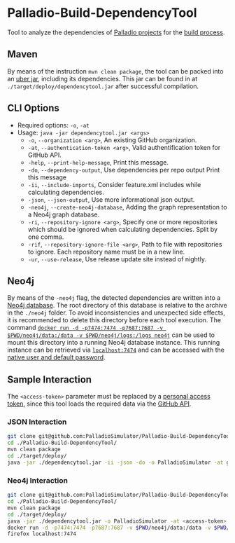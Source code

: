 # Palladio-Build-DependencyTool
Tool to analyze the dependencies of [Palladio projects](https://www.palladio-simulator.com/) for the [build process](https://build.palladio-simulator.com/).

## Maven
By means of the instruction `mvn clean package`, the tool can be packed into an [uber jar](https://maven.apache.org/plugins/maven-shade-plugin/), including its dependencies. This jar can be found in at `./target/deploy/dependencytool.jar` after successful compilation.

## CLI Options
* Required options: `-o`, `-at`
* Usage: `java -jar dependencytool.jar <args>`
    * `-o`, `--organization <arg>`, An existing GitHub organization.
    * `-at`, `--authentication-token <arg>`, Valid authentification token for GitHub API.
    * `-help`, `--print-help-message`, Print this message.
    * `-do`, `--dependency-output`, Use dependencies per repo output Print this message
    * `-ii`, `--include-imports`, Consider feature.xml includes while calculating dependencies.
    * `-json`, `--json-output`, Use more informational json output.
    * `-neo4j`, `--create-neo4j-database`, Adding the graph representation to a Neo4j graph database.
    * `-ri`, `--repository-ignore <arg>`, Specify one or more repositories which should be ignored when calculating dependencies. Split by one comma.
    * `-rif`, `--repository-ignore-file <arg>`, Path to file with repositories to ignore. Each repository name must be in a new line.
    * `-ur`, `--use-release`, Use release update site instead of nightly.

## Neo4j
By means of the `-neo4j` flag, the detected dependencies are written into a [Neo4j database](https://neo4j.com/). The root directory of this database is relative to the archive in the `./neo4j` folder. To avoid inconsistencies and unexpected side effects, it is recommended to delete this directory before each tool execution. The command [`docker run -d -p7474:7474 -p7687:7687 -v $PWD/neo4j/data:/data -v $PWD/neo4j/logs:/logs neo4j`](https://neo4j.com/developer/docker/) can be used to mount this directory into a running Neo4j database instance. This running instance can be retrieved via [`localhost:7474`](http://localhost:7474/) and can be accessed with the [native user and default password](https://neo4j.com/docs/operations-manual/current/configuration/set-initial-password/).

## Sample Interaction
The `<access-token>` parameter must be replaced by a [personal access token](https://docs.github.com/en/github/authenticating-to-github/creating-a-personal-access-token), since this tool loads the required data via the [GitHub API](https://docs.github.com/en/rest).

### JSON Interaction
```bash
git clone git@github.com:PalladioSimulator/Palladio-Build-DependencyTool.git
cd ./Palladio-Build-DependencyTool/
mvn clean package
cd ./target/deploy/
java -jar ./dependencytool.jar -ii -json -do -o PalladioSimulator -at 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 -ri Palladio-Build-UpdateSite
```

### Neo4j Interaction
```bash
git clone git@github.com:PalladioSimulator/Palladio-Build-DependencyTool.git
cd ./Palladio-Build-DependencyTool/
mvn clean package
cd ./target/deploy/
java -jar ./dependencytool.jar -o PalladioSimulator -at <access-token> -ii -neo4j
docker run -d -p7474:7474 -p7687:7687 -v $PWD/neo4j/data:/data -v $PWD/neo4j/logs:/logs neo4j
firefox localhost:7474
```

